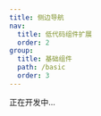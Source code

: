 ```yaml
---
title: 侧边导航
nav:
  title: 低代码组件扩展
  order: 2
group:
  title: 基础组件
  path: /basic
  order: 3
---
```


正在开发中...

